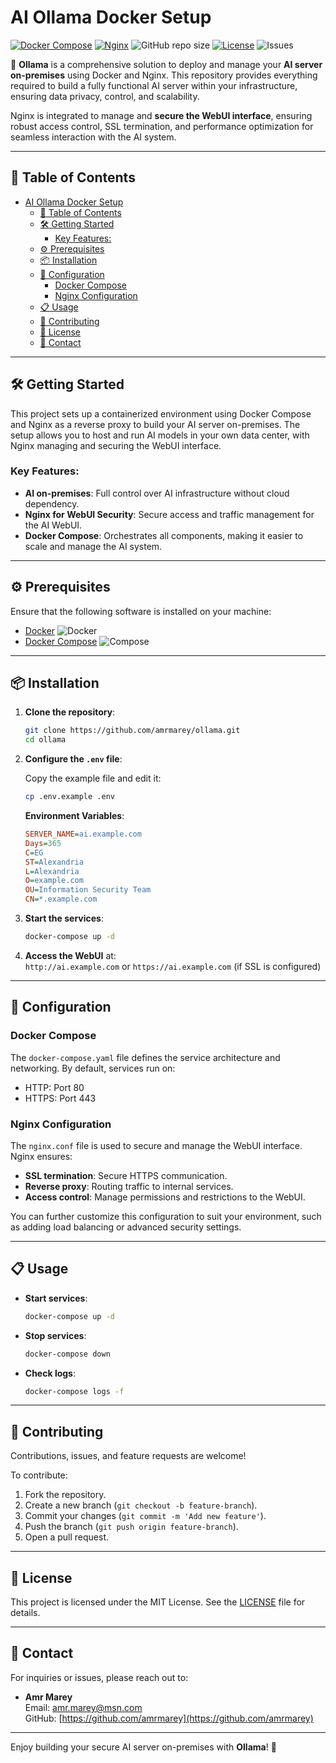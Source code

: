 # AI Ollama Docker Setup

[![Docker Compose](https://img.shields.io/badge/Docker-Compose-2496ED.svg?logo=docker&style=flat)](https://docs.docker.com/compose/) [![Nginx](https://img.shields.io/badge/Nginx-009639.svg?logo=nginx&style=flat)](https://www.nginx.com/) ![GitHub repo size](https://img.shields.io/github/repo-size/amrmarey/ollama?logo=github) [![License](https://img.shields.io/github/license/amrmarey/ollama)](https://github.com/amrmarey/ollama/blob/main/LICENSE) ![Issues](https://img.shields.io/github/issues/amrmarey/ollama)

🚀 **Ollama** is a comprehensive solution to deploy and manage your **AI server on-premises** using Docker and Nginx. This repository provides everything required to build a fully functional AI server within your infrastructure, ensuring data privacy, control, and scalability.

Nginx is integrated to manage and **secure the WebUI interface**, ensuring robust access control, SSL termination, and performance optimization for seamless interaction with the AI system.

---

## 📑 Table of Contents

- [AI Ollama Docker Setup](#ai-ollama-docker-setup)
  - [📑 Table of Contents](#-table-of-contents)
  - [🛠️ Getting Started](#️-getting-started)
    - [Key Features:](#key-features)
  - [⚙️ Prerequisites](#️-prerequisites)
  - [📦 Installation](#-installation)
  - [🔧 Configuration](#-configuration)
    - [Docker Compose](#docker-compose)
    - [Nginx Configuration](#nginx-configuration)
  - [📋 Usage](#-usage)
  - [🤝 Contributing](#-contributing)
  - [📄 License](#-license)
  - [📧 Contact](#-contact)

---

## 🛠️ Getting Started

This project sets up a containerized environment using Docker Compose and Nginx as a reverse proxy to build your AI server on-premises. The setup allows you to host and run AI models in your own data center, with Nginx managing and securing the WebUI interface.

### Key Features:
- **AI on-premises**: Full control over AI infrastructure without cloud dependency.
- **Nginx for WebUI Security**: Secure access and traffic management for the AI WebUI.
- **Docker Compose**: Orchestrates all components, making it easier to scale and manage the AI system.

---

## ⚙️ Prerequisites

Ensure that the following software is installed on your machine:

- [Docker](https://www.docker.com/get-started) ![Docker](https://img.shields.io/badge/-Docker-2496ED?logo=docker&logoColor=white)
- [Docker Compose](https://docs.docker.com/compose/) ![Compose](https://img.shields.io/badge/-Docker%20Compose-2496ED?logo=docker&logoColor=white)

---

## 📦 Installation

1. **Clone the repository**:

    ```bash
    git clone https://github.com/amrmarey/ollama.git
    cd ollama
    ```

2. **Configure the `.env` file**:

    Copy the example file and edit it:

    ```bash
    cp .env.example .env
    ```

    **Environment Variables**:

    ```ini
    SERVER_NAME=ai.example.com
    Days=365
    C=EG
    ST=Alexandria
    L=Alexandria
    O=example.com
    OU=Information Security Team
    CN=*.example.com
    ```

3. **Start the services**:

    ```bash
    docker-compose up -d
    ```

4. **Access the WebUI** at:  
   `http://ai.example.com` or `https://ai.example.com` (if SSL is configured)

---

## 🔧 Configuration

### Docker Compose

The `docker-compose.yaml` file defines the service architecture and networking. By default, services run on:

- HTTP: Port 80
- HTTPS: Port 443

### Nginx Configuration

The `nginx.conf` file is used to secure and manage the WebUI interface. Nginx ensures:

- **SSL termination**: Secure HTTPS communication.
- **Reverse proxy**: Routing traffic to internal services.
- **Access control**: Manage permissions and restrictions to the WebUI.

You can further customize this configuration to suit your environment, such as adding load balancing or advanced security settings.

---

## 📋 Usage

- **Start services**:

    ```bash
    docker-compose up -d
    ```

- **Stop services**:

    ```bash
    docker-compose down
    ```

- **Check logs**:

    ```bash
    docker-compose logs -f
    ```

---

## 🤝 Contributing

Contributions, issues, and feature requests are welcome!

To contribute:
1. Fork the repository.
2. Create a new branch (`git checkout -b feature-branch`).
3. Commit your changes (`git commit -m 'Add new feature'`).
4. Push the branch (`git push origin feature-branch`).
5. Open a pull request.

---

## 📄 License

This project is licensed under the MIT License. See the [LICENSE](https://github.com/amrmarey/ollama/blob/main/LICENSE) file for details.

---

## 📧 Contact

For inquiries or issues, please reach out to:

- **Amr Marey**  
  Email: [amr.marey@msn.com](mailto:amr.marey@msn.com)  
  GitHub: [https://github.com/amrmarey](https://github.com/amrmarey)

---

Enjoy building your secure AI server on-premises with **Ollama**! 🚀
